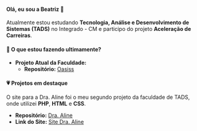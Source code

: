 #### Olá, eu sou a Beatriz 👋
Atualmente estou estudando **Tecnologia, Análise e Desenvolvimento de Sistemas (TADS)** no Integrado - CM e participo do projeto **Aceleração de Carreiras**.

#### 💜 O que estou fazendo ultimamente?

- **Projeto Atual da Faculdade:**
  - **Repositório:** [Oasiss](https://github.com/bbringsjoy/Oasiss)

#### 💗 Projetos em destaque

O site para a Dra. Aline foi o meu segundo projeto da faculdade de TADS, onde utilizei **PHP**, **HTML** e **CSS**.

- **Repositório:** [Dra. Aline](https://github.com/bbringsjoy/Dra.Aline)
- **Link do Site:** [Site Dra. Aline](http://draaline.infinityfreeapp.com)



<!--
**bbringsjoy/bbringsjoy** is a ✨ _special_ ✨ repository because its `README.md` (this file) appears on your GitHub profile.

Here are some ideas to get you started:

- 🔭 I’m currently working on ...
- 🌱 I’m currently learning ...
- 👯 I’m looking to collaborate on ...
- 🤔 I’m looking for help with ...
- 💬 Ask me about ...
- 📫 How to reach me: ...
- 😄 Pronouns: ...
- ⚡ Fun fact: ...
-->
